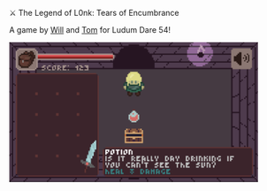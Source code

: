 ⚔️ The Legend of L0nk: Tears of Encumbrance

A game by [Will](https://github.com/heytherewill) and [Tom](https://github.com/tomrijnbeek) for Ludum Dare 54!

<img width="450" src="screenshot.png" />